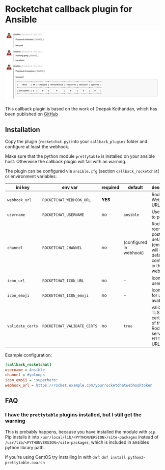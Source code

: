 # Rocketchat callback plugin for Ansible

![Example output](doc/img/rocketchat-example.png)

This callback plugin is based on the work of Deepak Kothandan, which has been published on [GitHub](https://gist.github.com/Deepakkothandan/4808bcb4e9881e2d4fe8a643a9bab4eb)

## Installation

Copy the plugin (`rocketchat.py`) into your `callback_plugins` folder and configure at least the webhook.

Make sure that the python module `prettytable` is installed on your ansible host. Otherwise the callback plugin will fail with an warning. 

The plugin can be configured via `ansible.cfg` (section `callback_rocketchat`) or environment variables:

| ini key |  env var | required | default | description |
|---|---|---|---|---|
| `webhook_url` | `ROCKETCHAT_WEBHOOK_URL` | **YES** | | Rocketchat Webhook URL |
| `username` | `ROCKETCHAT_USERNAME` | no | `ansible` | Username to post as |
| `channel` | `ROCKETCHAT_CHANNEL` | no | (configured in webhook) | Rocketchat room to post in. The default (empty) will use the default configured in the webhook. |
| `icon_url` | `ROCKETCHAT_ICON_URL` | no | - | Icon url for user avatar |
| `icon_emoji` | `ROCKETCHAT_ICON_emoji` | no | - | Icon emoji for user avatar |
| `validate_certs` | `ROCKETCHAT_VALIDATE_CERTS` | no | `true` | validate the TLS certificate of the Rocketchat server. (For HTTPS URLs) |


Example configuration:
```ini
[callback_rocketchat]
username = Ansible
channel = #yoloops
icon_emoji = :superhero:
webhook_url = https://rocket.example.com/yourrocketchatwebhooktoken
```

## FAQ

### I have the `prettytable` plugins installed, but I still get the warning

This is probably happens, because you have installed the module with `pip`. Pip installs it into `/usr/local/lib/<PYTHONVERSION>/site-packages` instead of `/usr/lib/<PYTHONVERSION>/site-packages`, which is included in ansibles python library path.

If you're using CentOS try installing in with `dnf`: `dnf install python3-prettytable.noarch`

